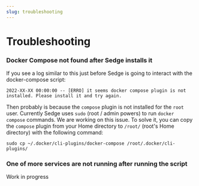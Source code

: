 ```yaml
---
slug: troubleshooting
---
```


# Troubleshooting

### Docker Compose not found after Sedge installs it

If you see a log similar to this just before Sedge is going to interact with the docker-compose script:
```
2022-XX-XX 00:00:00 -- [ERRO] it seems docker compose plugin is not installed. Please install it and try again.
```

Then probably is because the `compose` plugin is not installed for the `root` user. Currently Sedge uses `sudo` (root / admin powers) to run `docker compose` commands. We are working on this issue. To solve it, you can copy the `compose` plugin from your Home directory to `/root/` (root's Home directory) with the following command:

```
sudo cp ~/.docker/cli-plugins/docker-compose /root/.docker/cli-plugins/
```

### One of more services are not running after running the script

Work in progress